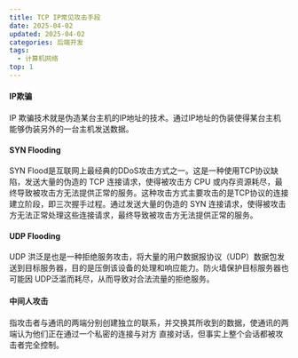 ```yaml
---
title: TCP IP常见攻击手段
date: 2025-04-02
updated: 2025-04-02
categories: 后端开发
tags:
  - 计算机网络
top: 1
---
```

#### IP欺骗
IP 欺骗技术就是伪造某台主机的IP地址的技术。通过IP地址的伪装使得某台主机能够伪装另外的一台主机发送数据。  
#### SYN Flooding
SYN Flood是互联网上最经典的DDoS攻击方式之一。这是一种使用TCP协议缺陷，发送大量的伪造的 TCP 连接请求，使得被攻击方 CPU 或内存资源耗尽，最终导致被攻击方无法提供正常的服务。这种攻击方式主要攻击的是TCP协议的连接建立阶段，即三次握手过程。通过发送大量的伪造的 SYN 连接请求，使得被攻击方无法正常处理这些连接请求，最终导致被攻击方无法提供正常的服务。  
#### UDP Flooding
UDP 洪泛是也是一种拒绝服务攻击，将大量的用户数据报协议（UDP）数据包发送到目标服务器，目的是压倒该设备的处理和响应能力。防火墙保护目标服务器也可能因 UDP泛滥而耗尽，从而导致对合法流量的拒绝服务。
#### 中间人攻击
指攻击者与通讯的两端分别创建独立的联系，并交换其所收到的数据，使通讯的两端认为他们正在通过一个私密的连接与对方 直接对话，但事实上整个会话都被攻击者完全控制。



